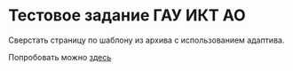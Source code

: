 # Тестовое задание ГАУ ИКТ АО 

Сверстать страницу по шаблону из архива с использованием адаптива.

Попробовать можно [здесь](https://chivirda.github.io/whitejune/)
